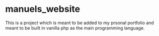 # manuels_website

This is a project which is meant to be added to my prsonal portfolio and meant to be built in vanilla php as the main programming language. 

